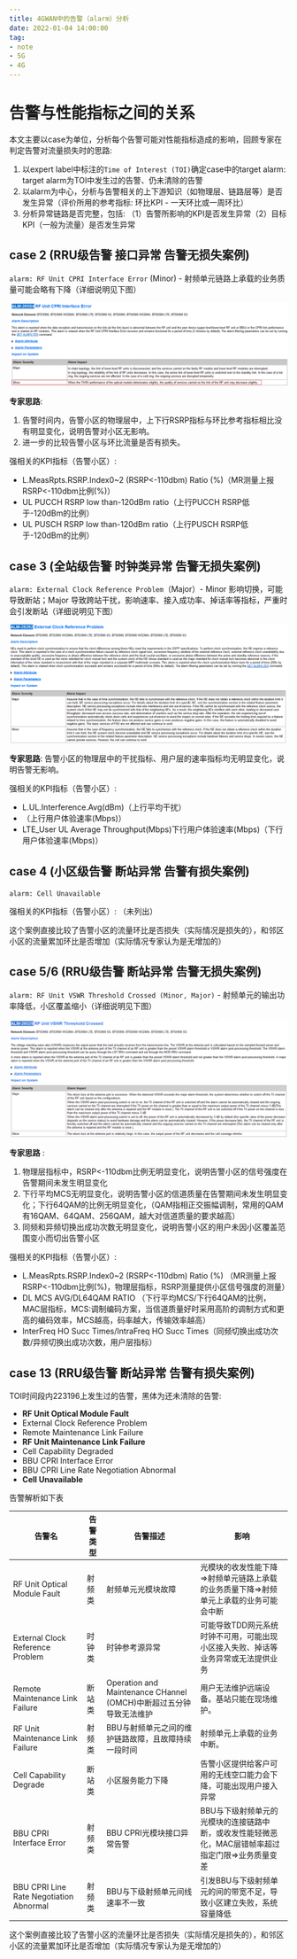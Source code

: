 ```yaml
---
title: 4GWAN中的告警（alarm）分析
date: 2022-01-04 14:00:00
tag:
- note
- 5G
- 4G
---
```


# 告警与性能指标之间的关系

本文主要以case为单位，分析每个告警可能对性能指标造成的影响，回顾专家在判定告警对流量损失时的思路: 

1. 以expert label中标注的`Time of Interest (TOI)`确定case中的target alarm: target alarm为TOI中发生过的告警、仍未清除的告警
2. 以alarm为中心，分析与告警相关的上下游知识（如物理层、链路层等）是否发生异常（评价所用的参考指标: 环比KPI - 一天环比或一周环比）
3. 分析异常链路是否完整，包括: （1）告警所影响的KPI是否发生异常（2）目标KPI（一般为流量）是否发生异常

<!-- more -->

## case 2 (RRU级告警 接口异常 告警无损失案例)

`alarm: RF Unit CPRI Interface Error` (Minor) - 射频单元链路上承载的业务质量可能会略有下降（详细说明见下图）

![](https://raw.githubusercontent.com/KMdsy/figurebed/master/img/20220104134155.png)

**专家思路**: 

1. 告警时间内，告警小区的物理层中，上下行RSRP指标与环比参考指标相比没有明显变化，说明告警对小区无影响。
2. 进一步的比较告警小区与环比流量是否有损失。

强相关的KPI指标（告警小区）: 

- L.MeasRpts.RSRP.Index0~2 (RSRP<-110dbm)  Ratio (%)（MR测量上报RSRP<-110dbm比例(%)）
- UL PUCCH RSRP low than-120dBm ratio（上行PUCCH RSRP低于-120dBm的比例）
- UL PUSCH RSRP low than-120dBm ratio（上行PUSCH RSRP低于-120dBm的比例）


## case 3 (全站级告警 时钟类异常 告警无损失案例)

`alarm: External Clock Reference Problem`（Major）- Minor 影响切换，可能导致断站；Major 导致跨站干扰，影响速率、接入成功率、掉话率等指标，严重时会引发断站（详细说明见下图）

![](https://raw.githubusercontent.com/KMdsy/figurebed/master/img/20220104134040.png)

**专家思路**: 告警小区的物理层中的干扰指标、用户层的速率指标均无明显变化，说明告警无影响。

强相关的KPI指标（告警小区）: 

- L.UL.Interference.Avg(dBm)（上行平均干扰）
- （上行用户体验速率(Mbps)）
- LTE_User UL Average Throughput(Mbps)下行用户体验速率(Mbps)（下行用户体验速率(Mbps)）


## case 4 (小区级告警 断站异常 告警有损失案例)

`alarm: Cell Unavailable`

强相关的KPI指标（告警小区）: （未列出）
 
这个案例直接比较了告警小区的流量环比是否损失（实际情况是损失的），和邻区小区的流量累加环比是否增加（实际情况专家认为是无增加的）

## case 5/6 (RRU级告警 断站异常 告警无损失案例)

`alarm: RF Unit VSWR Threshold Crossed (Minor, Major)` - 射频单元的输出功率降低，小区覆盖缩小（详细说明见下图）
 
![](https://raw.githubusercontent.com/KMdsy/figurebed/master/img/20220104141701.png)
 
 **专家思路** : 
1. 物理层指标中，RSRP<-110dbm比例无明显变化，说明告警小区的信号强度在告警期间未发生明显变化 
2. 下行平均MCS无明显变化，说明告警小区的信道质量在告警期间未发生明显变化；下行64QAM的比例无明显变化，（QAM指相正交振幅调制，常用的QAM有16QAM、64QAM、256QAM，越大对信道质量的要求越高）
3. 同频和异频切换出成功次数无明显变化，说明告警小区的用户未因小区覆盖范围变小而切出告警小区


强相关的KPI指标（告警小区）: 
 
- L.MeasRpts.RSRP.Index0~2 (RSRP<-110dbm)  Ratio (%) （MR测量上报RSRP<-110dbm比例(%)，物理层指标，RSRP测量提供小区信号强度的测量）
- DL MCS AVG/DL64QAM RATIO （下行平均MCS/下行64QAM的比例，MAC层指标，MCS:调制编码方案，当信道质量好时采用高阶的调制方式和更高的编码效率，MCS越高，码率越大，传输效率越高）
- InterFreq HO Succ Times/IntraFreq HO Succ Times（同频切换出成功次数/异频切换出成功次数，用户层指标）

## case 13  (RRU级告警 断站异常 告警有损失案例)

TOI时间段内223196上发生过的告警，黑体为还未清除的告警: 
- **RF Unit Optical Module Fault**
- External Clock Reference Problem
- Remote Maintenance Link Failure
- **RF Unit Maintenance Link Failure**
- Cell Capability Degraded
- BBU CPRI Interface Error
- BBU CPRI Line Rate Negotiation Abnormal
- **Cell Unavailable**

告警解析如下表

|     告警名                                     |     告警类型    |     告警描述                                                              |     影响                                                                                                       |
|------------------------------------------------|-----------------|---------------------------------------------------------------------------|----------------------------------------------------------------------------------------------------------------|
|     RF Unit Optical Module Fault               |     射频类      |     射频单元光模块故障                                                    |     光模块的收发性能下降 =>射频单元链路上承载的业务质量下降=>射频单元上承载的业务可能会中断                    |
|     External Clock Reference Problem           |     时钟类      |     时钟参考源异常                                                        |     可能导致TDD网元系统时钟不可用，可能出现小区接入失败、掉话等业务异常或无法提供业务                          |
|     Remote Maintenance   Link Failure          |     断站类      |     Operation and Maintenance CHannel (OMCH)中断超过五分钟导致无法维护    |     用户无法维护远端设备。基站只能在现场维护。                                                                 |
|     RF Unit Maintenance Link Failure           |     射频类      |     BBU与射频单元之间的维护链路故障，且故障持续一段时间                   |     射频单元上承载的业务中断。                                                                                 |
|     Cell Capability Degrade                    |     断站类      |     小区服务能力下降                                                      |     告警小区提供给客户可用的无线空口能力会下降，可能出现用户接入异常                                           |
|     BBU CPRI Interface Error                   |     射频类      |     BBU CPRI光模块接口异常告警                                            |     BBU与下级射频单元的光模块的连接链路中断，或收发性能轻微恶化，MAC层错帧率超过指定门限=>业务质量变差         |
|     BBU CPRI Line Rate Negotiation Abnormal    |     射频类      |     BBU与下级射频单元间线速率不一致                                       |     引发BBU与下级射频单元的间的带宽不足，导致小区建立失败，系统容量降低                                        |                               |

这个案例直接比较了告警小区的流量环比是否损失（实际情况是损失的），和邻区小区的流量累加环比是否增加（实际情况专家认为是无增加的）
